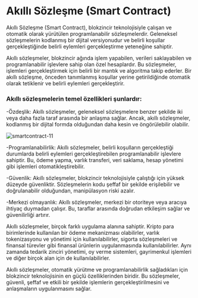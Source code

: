 # Akıllı Sözleşme (Smart Contract)

Akıllı Sözleşme (Smart Contract), blokzincir teknolojisiyle çalışan ve otomatik olarak yürütülen programlanabilir sözleşmelerdir. Geleneksel sözleşmelerin kodlanmış bir dijital versiyonudur ve belirli koşullar gerçekleştiğinde belirli eylemleri gerçekleştirme yeteneğine sahiptir.

Akıllı sözleşmeler, blokzincir ağında işlem yapabilen, verileri saklayabilen ve programlanabilir işlevlere sahip olan özel hesaplardır. Bu sözleşmeler, işlemleri gerçekleştirmek için belirli bir mantık ve algoritma takip ederler. Bir akıllı sözleşme, önceden tanımlanmış koşullar yerine getirildiğinde otomatik olarak tetiklenir ve belirli eylemleri gerçekleştirir.

### Akıllı sözleşmelerin temel özellikleri şunlardır:
  
-Özdeşlik: Akıllı sözleşmeler, geleneksel sözleşmelere benzer şekilde iki veya daha fazla taraf arasında bir anlaşma sağlar. Ancak, akıllı sözleşmeler, kodlanmış bir dijital formda olduğundan daha kesin ve öngörülebilir olabilir.

![smartcontract-11](https://github.com/umaysafak/Blockchain-Temelleri/assets/83416728/a3ca0d32-b329-46a5-bd43-e6ea7db4fa4d)

-Programlanabilirlik: Akıllı sözleşmeler, belirli koşulların gerçekleştiği durumlarda belirli eylemleri gerçekleştirebilen programlanabilir işlevlere sahiptir. Bu, ödeme yapma, varlık transferi, veri saklama, hesap yönetimi gibi işlemleri otomatikleştirebilir.

-Güvenlik: Akıllı sözleşmeler, blokzincir teknolojisiyle çalıştığı için yüksek düzeyde güvenliktir. Sözleşmelerin kodu şeffaf bir şekilde erişilebilir ve doğrulanabilir olduğundan, manipülasyon riski azalır.

-Merkezi olmayanlık: Akıllı sözleşmeler, merkezi bir otoriteye veya aracıya ihtiyaç duymadan çalışır. Bu, taraflar arasında doğrudan etkileşim sağlar ve güvenilirliği artırır.

Akıllı sözleşmeler, birçok farklı uygulama alanına sahiptir. Kripto para birimlerinde kullanılan bir ödeme mekanizması olabilirler, varlık tokenizasyonu ve yönetimi için kullanılabilirler, sigorta sözleşmeleri ve finansal türevler gibi finansal ürünlerin uygulanmasında kullanılabilirler. Aynı zamanda tedarik zinciri yönetimi, oy verme sistemleri, gayrimenkul işlemleri ve diğer birçok alan için de kullanılabilirler.

Akıllı sözleşmeler, otomatik yürütme ve programlanabilirlik sağladıkları için blokzincir teknolojisinin en güçlü özelliklerinden biridir. Bu sözleşmeler, güvenli, şeffaf ve etkili bir şekilde işlemlerin gerçekleştirilmesini ve anlaşmaların uygulanmasını sağlar.
